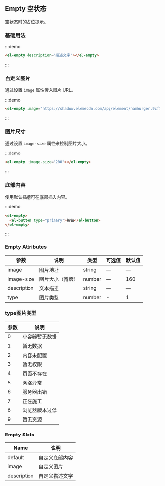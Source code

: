 ## Empty 空状态

空状态时的占位提示。

### 基础用法

:::demo

```html
<el-empty description="描述文字"></el-empty>
```
:::

### 自定义图片

通过设置 `image` 属性传入图片 URL。

:::demo

```html
<el-empty image="https://shadow.elemecdn.com/app/element/hamburger.9cf7b091-55e9-11e9-a976-7f4d0b07eef6.png"></el-empty>
```
:::

### 图片尺寸

通过设置 `image-size` 属性来控制图片大小。

:::demo

```html
<el-empty :image-size="200"></el-empty>
```
:::

### 底部内容

使用默认插槽可在底部插入内容。

:::demo
```html
<el-empty>
  <el-button type="primary">按钮</el-button>
</el-empty>
```
:::

### Empty Attributes
| 参数          | 说明            | 类型            | 可选值                 | 默认值   |
|-------------  |---------------- |---------------- |---------------------- |-------- |
| image          | 图片地址         | string  |          —             |    —     |
| image-size    | 图片大小（宽度）  | number | — |    160  |
| description  | 文本描述    | string  |    —  |  — |
| type  | 图片类型    | number  |    -  |  1 |

### type图片类型
| 参数          | 说明            |
|-------------  |---------------- |
| 0          | 小容器暂无数据         |
| 1          | 暂无数据         |
| 2          | 内容未配置         |
| 3          | 暂无权限         |
| 4          | 页面不存在         |
| 5          | 网络异常         |
| 6          | 服务器出错         |
| 7          | 正在施工         |
| 8          | 浏览器版本过低         |
| 9          | 暂无资源         |

### Empty Slots

| Name | 说明 |
|------|--------|
| default | 自定义底部内容  |
| image | 自定义图片     |
| description | 自定义描述文字     |
